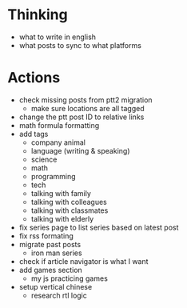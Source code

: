 # Thinking
- what to write in english
- what posts to sync to what platforms

# Actions
- check missing posts from ptt2 migration
    - make sure locations are all tagged
- change the ptt post ID to relative links
- math formula formatting
- add tags
    - company animal
    - language (writing & speaking)
    - science
    - math
    - programming
    - tech
    - talking with family
    - talking with colleagues
    - talking with classmates
    - talking with elderly
- fix series page to list series based on latest post
- fix rss formating
- migrate past posts
    - iron man series
- check if article navigator is what I want
- add games section
    - my js practicing games
- setup vertical chinese
    - research rtl logic
